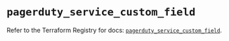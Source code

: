 # `pagerduty_service_custom_field`

Refer to the Terraform Registry for docs: [`pagerduty_service_custom_field`](https://registry.terraform.io/providers/pagerduty/pagerduty/3.28.1/docs/resources/service_custom_field).
